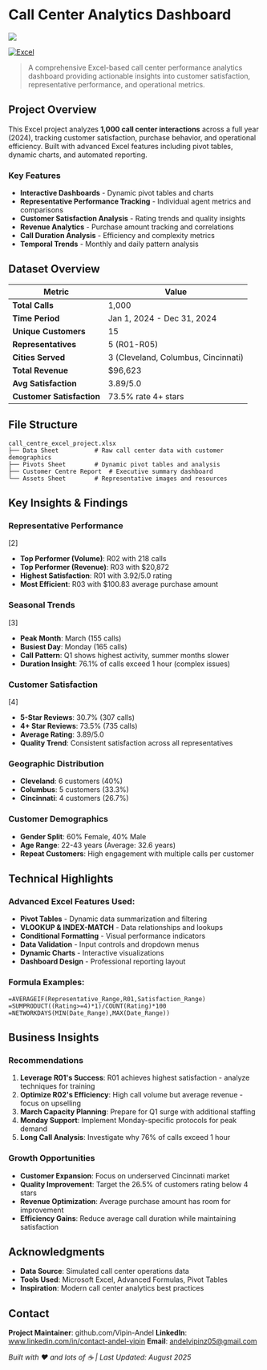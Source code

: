 # Call Center Analytics Dashboard

![](https://github.com/Vipin-Andel/call_centre_excel_project/blob/main/customer_service_logo.png)

[![Excel](https://img.shields.io/badge/Excel-Advanced-217346?logo=microsoft-excel&logoColor=white)](https://www.microsoft.com/en-us/microsoft-365/excel)


> A comprehensive Excel-based call center performance analytics dashboard providing actionable insights into customer satisfaction, representative performance, and operational metrics.

## Project Overview

This Excel project analyzes **1,000 call center interactions** across a full year (2024), tracking customer satisfaction, purchase behavior, and operational efficiency. Built with advanced Excel features including pivot tables, dynamic charts, and automated reporting.

### Key Features

- **Interactive Dashboards** - Dynamic pivot tables and charts
- **Representative Performance Tracking** - Individual agent metrics and comparisons  
- **Customer Satisfaction Analysis** - Rating trends and quality insights
- **Revenue Analytics** - Purchase amount tracking and correlations
- **Call Duration Analysis** - Efficiency and complexity metrics
- **Temporal Trends** - Monthly and daily pattern analysis

## Dataset Overview

| Metric | Value |
|--------|--------|
| **Total Calls** | 1,000 |
| **Time Period** | Jan 1, 2024 - Dec 31, 2024 |
| **Unique Customers** | 15 |
| **Representatives** | 5 (R01-R05) |
| **Cities Served** | 3 (Cleveland, Columbus, Cincinnati) |
| **Total Revenue** | $96,623 |
| **Avg Satisfaction** | 3.89/5.0 |
| **Customer Satisfaction** | 73.5% rate 4+ stars |

## File Structure

```
call_centre_excel_project.xlsx
├── Data Sheet          # Raw call center data with customer demographics
├── Pivots Sheet        # Dynamic pivot tables and analysis
├── Customer Centre Report  # Executive summary dashboard
└── Assets Sheet        # Representative images and resources
```

## Key Insights & Findings

### Representative Performance

[2]

- **Top Performer (Volume)**: R02 with 218 calls
- **Top Performer (Revenue)**: R03 with $20,872 
- **Highest Satisfaction**: R01 with 3.92/5.0 rating
- **Most Efficient**: R03 with $100.83 average purchase amount

### Seasonal Trends  

[3]

- **Peak Month**: March (155 calls)
- **Busiest Day**: Monday (165 calls)
- **Call Pattern**: Q1 shows highest activity, summer months slower
- **Duration Insight**: 76.1% of calls exceed 1 hour (complex issues)

### Customer Satisfaction

[4]

- **5-Star Reviews**: 30.7% (307 calls)
- **4+ Star Reviews**: 73.5% (735 calls) 
- **Average Rating**: 3.89/5.0
- **Quality Trend**: Consistent satisfaction across all representatives

### Geographic Distribution

- **Cleveland**: 6 customers (40%)
- **Columbus**: 5 customers (33.3%) 
- **Cincinnati**: 4 customers (26.7%)

### Customer Demographics

- **Gender Split**: 60% Female, 40% Male
- **Age Range**: 22-43 years (Average: 32.6 years)
- **Repeat Customers**: High engagement with multiple calls per customer

## Technical Highlights

### Advanced Excel Features Used:
- **Pivot Tables** - Dynamic data summarization and filtering
- **VLOOKUP & INDEX-MATCH** - Data relationships and lookups
- **Conditional Formatting** - Visual performance indicators
- **Data Validation** - Input controls and dropdown menus
- **Dynamic Charts** - Interactive visualizations
- **Dashboard Design** - Professional reporting layout

### Formula Examples:
```excel
=AVERAGEIF(Representative_Range,R01,Satisfaction_Range)
=SUMPRODUCT((Rating>=4)*1)/COUNT(Rating)*100
=NETWORKDAYS(MIN(Date_Range),MAX(Date_Range))
```

## Business Insights

### Recommendations

1. **Leverage R01's Success**: R01 achieves highest satisfaction - analyze techniques for training
2. **Optimize R02's Efficiency**: High call volume but average revenue - focus on upselling
3. **March Capacity Planning**: Prepare for Q1 surge with additional staffing
4. **Monday Support**: Implement Monday-specific protocols for peak demand
5. **Long Call Analysis**: Investigate why 76% of calls exceed 1 hour

### Growth Opportunities

- **Customer Expansion**: Focus on underserved Cincinnati market
- **Quality Improvement**: Target the 26.5% of customers rating below 4 stars
- **Revenue Optimization**: Average purchase amount has room for improvement
- **Efficiency Gains**: Reduce average call duration while maintaining satisfaction

## Acknowledgments

- **Data Source**: Simulated call center operations data
- **Tools Used**: Microsoft Excel, Advanced Formulas, Pivot Tables
- **Inspiration**: Modern call center analytics best practices

## Contact

**Project Maintainer**: github.com/Vipin-Andel
**LinkedIn**: www.linkedin.com/in/contact-andel-vipin
**Email**: andelvipinz05@gmail.com

*Built with ❤️ and lots of ☕ | Last Updated: August 2025*

